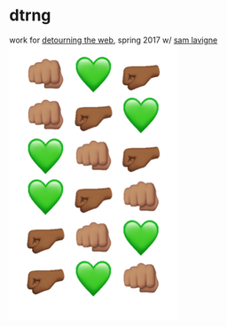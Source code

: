 # dtrng
work for [detourning the web](https://github.com/antiboredom/detourning-the-web), spring 2017 w/ [sam lavigne](http://lav.io/)<br>
![](/hw2/hw2.png)
